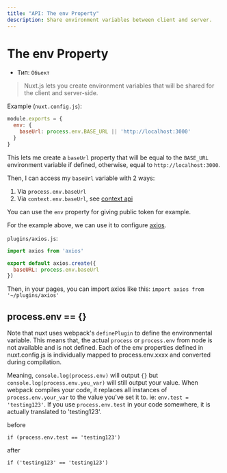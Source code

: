 ```yaml
---
title: "API: The env Property"
description: Share environment variables between client and server.
---
```


# The env Property

- Тип: `Объект`

> Nuxt.js lets you create environment variables that will be shared for the client and server-side.

Example (`nuxt.config.js`):

```js
module.exports = {
  env: {
    baseUrl: process.env.BASE_URL || 'http://localhost:3000'
  }
}
```

This lets me create a `baseUrl` property that will be equal to the `BASE_URL` environment variable if defined, otherwise, equal to `http://localhost:3000`.

Then, I can access my `baseUrl` variable with 2 ways:

1. Via `process.env.baseUrl`
2. Via `context.env.baseUrl`, see [context api](/api/context)

You can use the `env` property for giving public token for example.

For the example above, we can use it to configure [axios](https://github.com/mzabriskie/axios).

`plugins/axios.js`:
```js
import axios from 'axios'

export default axios.create({
  baseURL: process.env.baseUrl
})
```

Then, in your pages, you can import axios like this: `import axios from '~/plugins/axios'`

## process.env == {}
Note that nuxt uses webpack's `definePlugin` to define the environmental variable. This means that, the actual `process` or `process.env` from node is not available and is not defined. Each of the env properties defined in nuxt.config.js is individually mapped to process.env.xxxx and converted during compilation. 

Meaning, `console.log(process.env)` will output `{}` but `console.log(process.env.you_var)` will still output your value. When webpack compiles your code, it replaces all instances of `process.env.your_var` to the value you've set it to. ie: `env.test = 'testing123'`. If you use `process.env.test` in your code somewhere, it is actually translated to 'testing123'.

before
```
if (process.env.test == 'testing123')
```

after
```
if ('testing123' == 'testing123')
```


